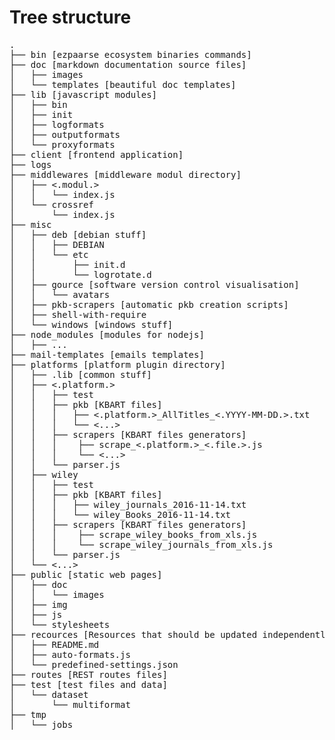 # Tree structure #


<pre>
.
├── bin [ezpaarse ecosystem binaries commands]
├── doc [markdown documentation source files]
│   ├── images
│   └── templates [beautiful doc templates]
├── lib [javascript modules]
│   ├── bin
│   ├── init
│   ├── logformats
│   ├── outputformats
│   └── proxyformats
├── client [frontend application]
├── logs
├── middlewares [middleware modul directory]
│   ├── <.modul.>
│   │   └── index.js
│   └── crossref
│       └── index.js
├── misc
│   ├── deb [debian stuff]
│   │   ├── DEBIAN
│   │   └── etc
│   │       ├── init.d
│   │       └── logrotate.d
│   ├── gource [software version control visualisation]
│   │   └── avatars
│   ├── pkb-scrapers [automatic pkb creation scripts]
│   ├── shell-with-require
│   └── windows [windows stuff]
├── node_modules [modules for nodejs]
│   ├── ...
├── mail-templates [emails templates]
├── platforms [platform plugin directory]
│   ├── .lib [common stuff]
│   ├── <.platform.>
│   │   ├── test
│   │   ├── pkb [KBART files]
│   │   │   ├── <.platform.>_AllTitles_<.YYYY-MM-DD.>.txt
│   │   │   └── <...>
│   │   ├── scrapers [KBART files generators]
│   │   │    ├── scrape_<.platform.>_<.file.>.js
│   │   │    └── <...>
│   │   └── parser.js
│   ├── wiley
│   │   ├── test
│   │   ├── pkb [KBART files]
│   │   │   ├── wiley_journals_2016-11-14.txt
│   │   │   └── wiley_Books_2016-11-14.txt
│   │   ├── scrapers [KBART files generators]
│   │   │    ├── scrape_wiley_books_from_xls.js
│   │   │    └── scrape_wiley_journals_from_xls.js
│   │   └── parser.js
│   └── <...>
├── public [static web pages]
│   ├── doc
│   │   └── images
│   ├── img
│   ├── js
│   └── stylesheets
├── recources [Resources that should be updated independently from ezPAARSE]
│   ├── README.md
│   ├── auto-formats.js
│   └── predefined-settings.json
├── routes [REST routes files]
├── test [test files and data]
│   └── dataset
│       └── multiformat
├── tmp
│   └── jobs
</pre>
